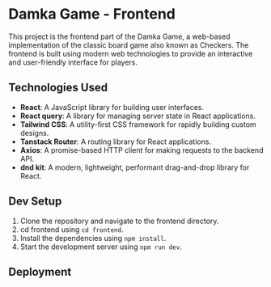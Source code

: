 # Damka Game - Frontend

This project is the frontend part of the Damka Game, a web-based implementation of the classic board game also known as Checkers. The frontend is built using modern web technologies to provide an interactive and user-friendly interface for players.

## Technologies Used

- **React**: A JavaScript library for building user interfaces.
- **React query**: A library for managing server state in React applications.
- **Tailwind CSS**: A utility-first CSS framework for rapidly building custom designs.
- **Tanstack Router**: A routing library for React applications.
- **Axios**: A promise-based HTTP client for making requests to the backend API.
- **dnd kit**: A modern, lightweight, performant drag-and-drop library for React.

## Dev Setup

1. Clone the repository and navigate to the frontend directory.
1. cd frontend using `cd frontend`.
1. Install the dependencies using `npm install`.
1. Start the development server using `npm run dev`.

## Deployment

<!-- todo -->
